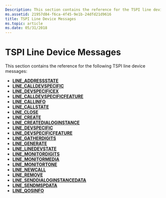 ```yaml
---
Description: This section contains the reference for the TSPI line device messages.
ms.assetid: 21957d84-f6ca-4f45-9e1b-24dfd21d9616
title: TSPI Line Device Messages
ms.topic: article
ms.date: 05/31/2018
---
```


# TSPI Line Device Messages

This section contains the reference for the following TSPI line device messages:

-   [**LINE\_ADDRESSSTATE**](https://docs.microsoft.com/previous-versions/windows/desktop/legacy/ms725215(v=vs.85))
-   [**LINE\_CALLDEVSPECIFIC**](line-calldevspecific.md)
-   [**LINE\_DEVSPECIFICEX**](https://docs.microsoft.com/previous-versions/windows/desktop/legacy/ms725226(v=vs.85))
-   [**LINE\_CALLDEVSPECIFICFEATURE**](line-calldevspecificfeature.md)
-   [**LINE\_CALLINFO**](https://docs.microsoft.com/previous-versions/windows/desktop/legacy/ms725218(v=vs.85))
-   [**LINE\_CALLSTATE**](https://docs.microsoft.com/previous-versions/windows/desktop/legacy/ms725219(v=vs.85))
-   [**LINE\_CLOSE**](https://docs.microsoft.com/previous-versions/windows/desktop/legacy/ms725220(v=vs.85))
-   [**LINE\_CREATE**](https://docs.microsoft.com/previous-versions/windows/desktop/legacy/ms725223(v=vs.85))
-   [**LINE\_CREATEDIALOGINSTANCE**](line-createdialoginstance.md)
-   [**LINE\_DEVSPECIFIC**](https://docs.microsoft.com/previous-versions/windows/desktop/legacy/ms725225(v=vs.85))
-   [**LINE\_DEVSPECIFICFEATURE**](https://docs.microsoft.com/previous-versions/windows/desktop/legacy/ms725227(v=vs.85))
-   [**LINE\_GATHERDIGITS**](https://docs.microsoft.com/previous-versions/windows/desktop/legacy/ms725229(v=vs.85))
-   [**LINE\_GENERATE**](https://docs.microsoft.com/previous-versions/windows/desktop/legacy/ms725230(v=vs.85))
-   [**LINE\_LINEDEVSTATE**](https://docs.microsoft.com/previous-versions/windows/desktop/legacy/ms725231(v=vs.85))
-   [**LINE\_MONITORDIGITS**](https://docs.microsoft.com/previous-versions/windows/desktop/legacy/ms725232(v=vs.85))
-   [**LINE\_MONITORMEDIA**](https://docs.microsoft.com/previous-versions/windows/desktop/legacy/ms725233(v=vs.85))
-   [**LINE\_MONITORTONE**](https://docs.microsoft.com/previous-versions/windows/desktop/legacy/ms725234(v=vs.85))
-   [**LINE\_NEWCALL**](line-newcall.md)
-   [**LINE\_REMOVE**](https://docs.microsoft.com/previous-versions/windows/desktop/legacy/ms725237(v=vs.85))
-   [**LINE\_SENDDIALOGINSTANCEDATA**](line-senddialoginstancedata.md)
-   [**LINE\_SENDMSPDATA**](line-sendmspdata.md)
-   [**LINE\_QOSINFO**](line-qosinfo.md)

 

 



